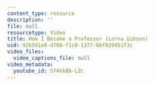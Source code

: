 ```yaml
---
content_type: resource
description: ''
file: null
resourcetype: Video
title: How I Became a Professor (Lorna Gibson)
uid: 92b591e8-d708-f1c0-1377-6bf829451f3c
video_files:
  video_captions_file: null
video_metadata:
  youtube_id: Sf4VkBA-LZc
---
```


